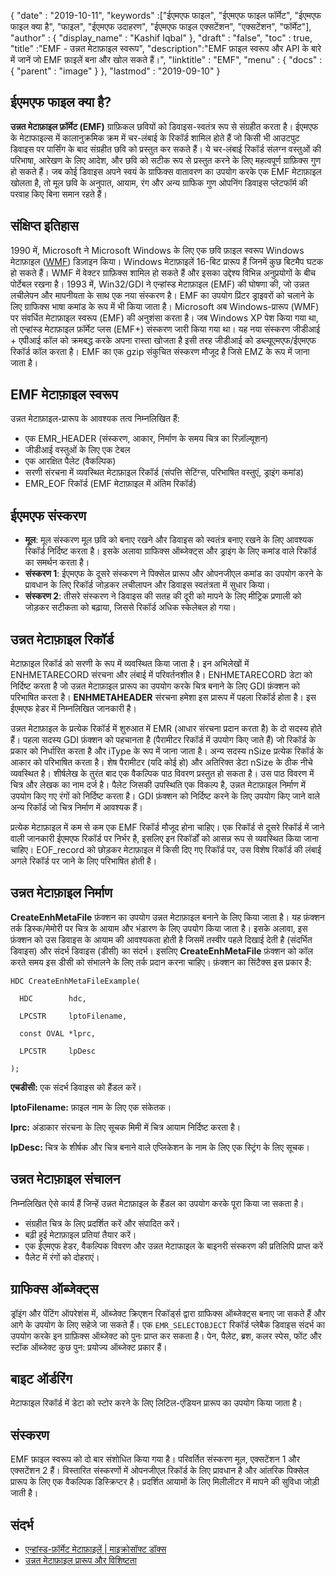 {
  "date" : "2019-10-11",
  "keywords" :["ईएमएफ फाइल", "ईएमएफ फाइल फॉर्मेट", "ईएमएफ फाइल क्या है", "फाइल", "ईएमएफ उदाहरण", "ईएमएफ फाइल एक्सटेंशन", "एक्सटेंशन", "फॉर्मेट"],
  "author" : {
    "display_name" : "Kashif Iqbal"
},
  "draft" : "false",
  "toc" : true,
  "title" :"EMF - उन्नत मेटाफ़ाइल स्वरूप",
  "description":"EMF फ़ाइल स्वरूप और API के बारे में जानें जो EMF फ़ाइलें बना और खोल सकते हैं।",
  "linktitle" : "EMF",
  "menu" : {
    "docs" : {
      "parent" : "image"
}
},
  "lastmod" : "2019-09-10"
}

## ईएमएफ फाइल क्या है?

**उन्नत मेटाफ़ाइल फ़ॉर्मेट (EMF)** ग्राफ़िकल छवियों को डिवाइस-स्वतंत्र रूप से संग्रहीत करता है। ईएमएफ के मेटाफाइल्स में कालानुक्रमिक क्रम में चर-लंबाई के रिकॉर्ड शामिल होते हैं जो किसी भी आउटपुट डिवाइस पर पार्सिंग के बाद संग्रहीत छवि को प्रस्तुत कर सकते हैं। ये चर-लंबाई रिकॉर्ड संलग्न वस्तुओं की परिभाषा, आरेखण के लिए आदेश, और छवि को सटीक रूप से प्रस्तुत करने के लिए महत्वपूर्ण ग्राफ़िक्स गुण हो सकते हैं। जब कोई डिवाइस अपने स्वयं के ग्राफिक्स वातावरण का उपयोग करके एक EMF मेटाफ़ाइल खोलता है, तो मूल छवि के अनुपात, आयाम, रंग और अन्य ग्राफिक गुण ओपनिंग डिवाइस प्लेटफॉर्म की परवाह किए बिना समान रहते हैं।

## संक्षिप्त इतिहास ##

1990 में, Microsoft ने Microsoft Windows के लिए एक छवि फ़ाइल स्वरूप Windows मेटाफ़ाइल ([WMF](/hi/image/wmf/)) डिज़ाइन किया। Windows मेटाफ़ाइलें 16-बिट प्रारूप हैं जिनमें कुछ बिटमैप घटक हो सकते हैं। WMF में वेक्टर ग्राफ़िक्स शामिल हो सकते हैं और इसका उद्देश्य विभिन्न अनुप्रयोगों के बीच पोर्टेबल रखना है। 1993 में, Win32/GDI ने एन्हांस्ड मेटाफ़ाइल (EMF) की घोषणा की, जो उन्नत लचीलेपन और मापनीयता के साथ एक नया संस्करण है। EMF का उपयोग प्रिंटर ड्राइवरों को चलाने के लिए ग्राफिक्स भाषा कमांड के रूप में भी किया जाता है। Microsoft अब Windows-प्रारूप (WMF) पर संवर्धित मेटाफ़ाइल स्वरूप (EMF) की अनुशंसा करता है। जब Windows XP पेश किया गया था, तो एन्हांस्ड मेटाफ़ाइल फ़ॉर्मेट प्लस (EMF+) संस्करण जारी किया गया था। यह नया संस्करण जीडीआई + एपीआई कॉल को क्रमबद्ध करके अपना रास्ता खोजता है इसी तरह जीडीआई को डब्ल्यूएमएफ/ईएमएफ रिकॉर्ड कॉल करता है। EMF का एक gzip संकुचित संस्करण मौजूद है जिसे EMZ के रूप में जाना जाता है।

## EMF मेटाफ़ाइल स्वरूप ##

उन्नत मेटाफ़ाइल-प्रारूप के आवश्यक तत्व निम्नलिखित हैं:

* एक EMR_HEADER (संस्करण, आकार, निर्माण के समय चित्र का रिज़ॉल्यूशन)
* जीडीआई वस्तुओं के लिए एक टेबल
* एक आरक्षित पैलेट (वैकल्पिक)
* सरणी संरचना में व्यवस्थित मेटाफ़ाइल रिकॉर्ड (संपत्ति सेटिंग्स, परिभाषित वस्तुएं, ड्राइंग कमांड)
* EMR_EOF रिकॉर्ड (EMF मेटाफ़ाइल में अंतिम रिकॉर्ड)

## ईएमएफ संस्करण ##
* **मूल**: मूल संस्करण मूल छवि को बनाए रखने और डिवाइस को स्वतंत्र बनाए रखने के लिए आवश्यक रिकॉर्ड निर्दिष्ट करता है। इसके अलावा ग्राफिक्स ऑब्जेक्ट्स और ड्राइंग के लिए कमांड वाले रिकॉर्ड का समर्थन करता है।
* **संस्करण 1**: ईएमएफ के दूसरे संस्करण ने पिक्सेल प्रारूप और ओपनजीएल कमांड का उपयोग करने के प्रावधान के लिए रिकॉर्ड जोड़कर लचीलापन और डिवाइस स्वतंत्रता में सुधार किया।
* **संस्करण 2**: तीसरे संस्करण ने डिवाइस की सतह की दूरी को मापने के लिए मीट्रिक प्रणाली को जोड़कर सटीकता को बढ़ाया, जिससे रिकॉर्ड अधिक स्केलेबल हो गया।

## उन्नत मेटाफ़ाइल रिकॉर्ड ##

मेटाफ़ाइल रिकॉर्ड को सरणी के रूप में व्यवस्थित किया जाता है। इन अभिलेखों में ENHMETARECORD संरचना और लंबाई में परिवर्तनशील है। ENHMETARECORD डेटा को निर्दिष्ट करता है जो उन्नत मेटाफ़ाइल प्रारूप का उपयोग करके चित्र बनाने के लिए GDI फ़ंक्शन को परिभाषित करता है। **ENHMETAHEADER** संरचना हमेशा इस प्रारूप में पहला रिकॉर्ड होता है। इस ईएमएफ हेडर में निम्नलिखित जानकारी है।

उन्नत मेटाफ़ाइल के प्रत्येक रिकॉर्ड में शुरुआत में EMR (आधार संरचना प्रदान करता है) के दो सदस्य होते हैं। पहला सदस्य GDI फ़ंक्शन को पहचानता है (पैरामीटर रिकॉर्ड में उपयोग किए जाते हैं) जो रिकॉर्ड के प्रकार को निर्धारित करता है और iType के रूप में जाना जाता है। अन्य सदस्य nSize प्रत्येक रिकॉर्ड के आकार को परिभाषित करता है। शेष पैरामीटर (यदि कोई हो) और अतिरिक्त डेटा nSize के ठीक नीचे व्यवस्थित है। शीर्षलेख के तुरंत बाद एक वैकल्पिक पाठ विवरण प्रस्तुत हो सकता है। उस पाठ विवरण में चित्र और लेखक का नाम दर्ज है। पैलेट जिसकी उपस्थिति एक विकल्प है, उन्नत मेटाफ़ाइल निर्माण में उपयोग किए गए रंगों को निर्दिष्ट करता है। GDI फ़ंक्शन को निर्दिष्ट करने के लिए उपयोग किए जाने वाले अन्य रिकॉर्ड जो चित्र निर्माण में आवश्यक हैं।

प्रत्येक मेटाफ़ाइल में कम से कम एक EMF रिकॉर्ड मौजूद होना चाहिए। एक रिकॉर्ड से दूसरे रिकॉर्ड में जाने वाली जानकारी ईएमएफ रिकॉर्ड पर निर्भर है, इसलिए इन रिकॉर्डों को आसन्न रूप से व्यवस्थित किया जाना चाहिए। EOF_record को छोड़कर मेटाफ़ाइल में किसी दिए गए रिकॉर्ड पर, उस विशेष रिकॉर्ड की लंबाई अगले रिकॉर्ड पर जाने के लिए परिभाषित होती है।

## उन्नत मेटाफ़ाइल निर्माण ##

**CreateEnhMetaFile** फ़ंक्शन का उपयोग उन्नत मेटाफ़ाइल बनाने के लिए किया जाता है। यह फ़ंक्शन तर्क डिस्क/मेमोरी पर चित्र के आयाम और भंडारण के लिए उपयोग किया जाता है। इसके अलावा, इस फ़ंक्शन को उस डिवाइस के आयाम की आवश्यकता होती है जिसमें तस्वीर पहले दिखाई देती है (संदर्भित डिवाइस) और संदर्भ डिवाइस (डीसी) का संदर्भ। इसलिए **CreateEnhMetaFile** फ़ंक्शन को कॉल करते समय इस डीसी को संभालने के लिए तर्क प्रदान करना चाहिए। फ़ंक्शन का सिंटैक्स इस प्रकार है:
```
HDC CreateEnhMetaFileExample(

  HDC        hdc,

  LPCSTR     lptoFilename,

  const OVAL *lprc,

  LPCSTR     lpDesc

);
```
**एचडीसी:** एक संदर्भ डिवाइस को हैंडल करें।

**lptoFilename:** फ़ाइल नाम के लिए एक संकेतक।

**lprc:** अंडाकार संरचना के लिए सूचक मिमी में चित्र आयाम निर्दिष्ट करता है।

**lpDesc:** चित्र के शीर्षक और चित्र बनाने वाले एप्लिकेशन के नाम के लिए एक स्ट्रिंग के लिए सूचक।

## उन्नत मेटाफ़ाइल संचालन ##

निम्नलिखित ऐसे कार्य हैं जिन्हें उन्नत मेटाफ़ाइल के हैंडल का उपयोग करके पूरा किया जा सकता है।

* संग्रहीत चित्र के लिए प्रदर्शित करें और संपादित करें।
* बढ़ी हुई मेटाफ़ाइल प्रतियां तैयार करें।
* एक ईएमएफ हेडर, वैकल्पिक विवरण और उन्नत मेटाफाइल के बाइनरी संस्करण की प्रतिलिपि प्राप्त करें
* पैलेट में रंगों को दोहराएं।

## ग्राफिक्स ऑब्जेक्ट्स ##

ड्रॉइंग और पेंटिंग ऑपरेशंस में, ऑब्जेक्ट क्रिएशन रिकॉर्ड्स द्वारा ग्राफिक्स ऑब्जेक्ट्स बनाए जा सकते हैं और आगे के उपयोग के लिए सहेजे जा सकते हैं। एक `EMR_SELECTOBJECT` रिकॉर्ड प्लेबैक डिवाइस संदर्भ का उपयोग करके इन ग्राफ़िक्स ऑब्जेक्ट को पुनः प्राप्त कर सकता है। पेन, पैलेट, ब्रश, कलर स्पेस, फोंट और स्टॉक ऑब्जेक्ट कुछ पुन: प्रयोज्य ऑब्जेक्ट प्रकार हैं।

## बाइट ऑर्डरिंग ##

मेटाफाइल रिकॉर्ड में डेटा को स्टोर करने के लिए लिटिल-एंडियन प्रारूप का उपयोग किया जाता है।

## संस्करण ##

EMF फ़ाइल स्वरूप को दो बार संशोधित किया गया है। परिवर्तित संस्करण मूल, एक्सटेंशन 1 और एक्सटेंशन 2 हैं। विस्तारित संस्करणों में ओपनजीएल रिकॉर्ड के लिए प्रावधान है और आंतरिक पिक्सेल प्रारूप के लिए एक वैकल्पिक डिस्क्रिप्टर है। प्रदर्शित आयामों के लिए मिलीलीटर में मापने की सुविधा जोड़ी जाती है।

## संदर्भ ##

* [एन्हांस्ड-फ़ॉर्मेट मेटाफ़ाइलें | माइक्रोसॉफ्ट डॉक्स](https://learn.microsoft.com/en-us/windows/desktop/gdi/enhanced-format-metafiles)
* [उन्नत मेटाफ़ाइल प्रारूप और विशिष्टता](https://msdn.microsoft.com/en-us/library/cc230514.aspx)

